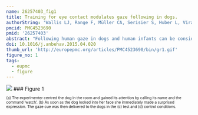 ```yaml
---
name: 26257403_fig1
title: Training for eye contact modulates gaze following in dogs.
authorString: 'Wallis LJ, Range F, Müller CA, Serisier S, Huber L, Virányi Z.'
pmcid: PMC4523690
pmid: '26257403'
abstract: "Following human gaze in dogs and human infants can be considered a socially facilitated orientation response, which in object choice tasks is modulated by human-given ostensive cues. Despite their similarities to human infants, and extensive skills in reading human cues in foraging contexts, no evidence that dogs follow gaze into distant space has been found. We re-examined this question, and additionally whether dogs' propensity to follow gaze was affected by age and/or training to pay attention to humans. We tested a cross-sectional sample of 145 border collies aged 6 months to 14 years with different amounts of training over their lives. The dogs' gaze-following response in test and control conditions before and after training for initiating eye contact with the experimenter was compared with that of a second group of 13 border collies trained to touch a ball with their paw. Our results provide the first evidence that dogs can follow human gaze into distant space. Although we found no age effect on gaze following, the youngest and oldest age groups were more distractible, which resulted in a higher number of looks in the test and control conditions. Extensive lifelong formal training as well as short-term training for eye contact decreased dogs' tendency to follow gaze and increased their duration of gaze to the face. The reduction in gaze following after training for eye contact cannot be explained by fatigue or short-term habituation, as in the second group gaze following increased after a different training of the same length. Training for eye contact created a competing tendency to fixate the face, which prevented the dogs from following the directional cues. We conclude that following human gaze into distant space in dogs is modulated by training, which may explain why dogs perform poorly in comparison to other species in this task."
doi: 10.1016/j.anbehav.2015.04.020
thumb_url: 'http://europepmc.org/articles/PMC4523690/bin/gr1.gif'
figure_no: 1
tags:
  - eupmc
  - figure
---
```

<img src='http://europepmc.org/articles/PMC4523690/bin/gr1.jpg' style='max-height: 300px'>
### Figure 1
<p style='font-size: 10px;'>(a) The experimenter centred the dog in the room and gained its attention by calling its name and the command ‘watch’. (b) As soon as the dog looked into her face she immediately made a surprised expression. The gaze cue was then delivered to the dogs in the (c) test and (d) control conditions.</p>